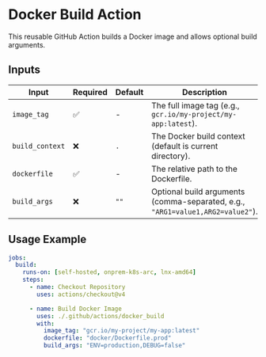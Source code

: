 # Docker Build Action

This reusable GitHub Action builds a Docker image and allows optional build arguments.

## Inputs

| Input | Required | Default | Description |
|-------|----------|---------|-------------|
| `image_tag` | ✅ | - | The full image tag (e.g., `gcr.io/my-project/my-app:latest`). |
| `build_context` | ❌ | `.` | The Docker build context (default is current directory). |
| `dockerfile` | ✅ | - | The relative path to the Dockerfile. |
| `build_args` | ❌ | `""` | Optional build arguments (comma-separated, e.g., `"ARG1=value1,ARG2=value2"`). |

## Usage Example

```yaml
jobs:
  build:
    runs-on: [self-hosted, onprem-k8s-arc, lnx-amd64]
    steps:
      - name: Checkout Repository
        uses: actions/checkout@v4

      - name: Build Docker Image
        uses: ./.github/actions/docker_build
        with:
          image_tag: "gcr.io/my-project/my-app:latest"
          dockerfile: "docker/Dockerfile.prod"
          build_args: "ENV=production,DEBUG=false"
